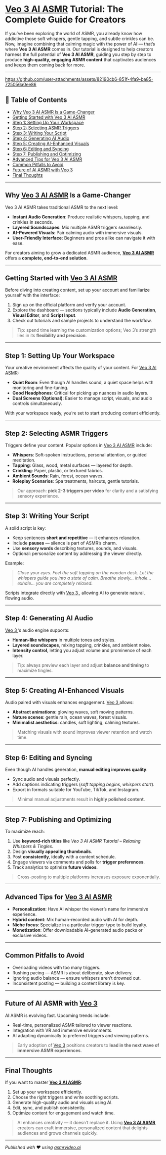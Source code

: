 # [Veo 3 AI ASMR](https://asmrvideo.ai) Tutorial: The Complete Guide for Creators

If you’ve been exploring the world of ASMR, you already know how addictive those soft whispers, gentle tapping, and subtle crinkles can be. Now, imagine combining that calming magic with the power of AI — that’s where **Veo 3 AI ASMR** comes in. Our tutorial is designed to help creators harness the full potential of **Veo 3 AI ASMR**, guiding you step by step to produce **high-quality, engaging ASMR content** that captivates audiences and keeps them coming back for more.

---


https://github.com/user-attachments/assets/82190cb6-851f-4fa9-ba85-725056a0ee86



## 📖 Table of Contents

- [Why Veo 3 AI ASMR Is a Game-Changer](#why-veo-3-ai-asmr-is-a-game-changer)  
- [Getting Started with Veo 3 AI ASMR](#getting-started-with-veo-3-ai-asmr)  
- [Step 1: Setting Up Your Workspace](#step-1-setting-up-your-workspace)  
- [Step 2: Selecting ASMR Triggers](#step-2-selecting-asmr-triggers)  
- [Step 3: Writing Your Script](#step-3-writing-your-script)  
- [Step 4: Generating AI Audio](#step-4-generating-ai-audio)  
- [Step 5: Creating AI-Enhanced Visuals](#step-5-creating-ai-enhanced-visuals)  
- [Step 6: Editing and Syncing](#step-6-editing-and-syncing)  
- [Step 7: Publishing and Optimizing](#step-7-publishing-and-optimizing)  
- [Advanced Tips for Veo 3 AI ASMR](#advanced-tips-for-veo-3-ai-asmr)  
- [Common Pitfalls to Avoid](#common-pitfalls-to-avoid)  
- [Future of AI ASMR with Veo 3](#future-of-ai-asmr-with-veo-3)  
- [Final Thoughts](#final-thoughts)

---

## Why [Veo 3 AI ASMR](https://asmrvideo.ai) Is a Game-Changer

Veo 3 AI ASMR takes traditional ASMR to the next level:

- **Instant Audio Generation**: Produce realistic whispers, tapping, and crinkles in seconds.  
- **Layered Soundscapes**: Mix multiple ASMR triggers seamlessly.  
- **AI-Powered Visuals**: Pair calming audio with immersive visuals.  
- **User-Friendly Interface**: Beginners and pros alike can navigate it with ease.

For creators aiming to grow a dedicated ASMR audience, **[Veo 3 AI ASMR](https://asmrvideo.ai)** offers a **complete, end-to-end solution**.

---

## Getting Started with [Veo 3 AI ASMR](https://asmrvideo.ai)

Before diving into creating content, set up your account and familiarize yourself with the interface:

1. Sign up on the official platform and verify your account.  
2. Explore the dashboard — sections typically include **Audio Generation**, **Visual Editor**, and **Script Input**.  
3. Check out tutorials and sample projects to understand the workflow.

> Tip: spend time learning the customization options; Veo 3’s strength lies in its **flexibility and precision**.

---

## Step 1: Setting Up Your Workspace

Your creative environment affects the quality of your content. For [Veo 3 AI ASMR](https://asmrvideo.ai):

- **Quiet Room**: Even though AI handles sound, a quiet space helps with monitoring and fine-tuning.  
- **Good Headphones**: Critical for picking up nuances in audio layers.  
- **Dual Screens (Optional)**: Easier to manage script, visuals, and audio controls simultaneously.

With your workspace ready, you’re set to start producing content efficiently.

---

## Step 2: Selecting ASMR Triggers

Triggers define your content. Popular options in [Veo 3 AI ASMR](https://asmrvideo.ai) include:

- **Whispers**: Soft-spoken instructions, personal attention, or guided meditation.  
- **Tapping**: Glass, wood, metal surfaces — layered for depth.  
- **Crinkling**: Paper, plastic, or textured fabrics.  
- **Ambient Sounds**: Rain, forest, ocean waves.  
- **Roleplay Scenarios**: Spa treatments, haircuts, gentle tutorials.

> Our approach: **pick 2-3 triggers per video** for clarity and a satisfying sensory experience.

---

## Step 3: Writing Your Script

A solid script is key:

- Keep sentences **short and repetitive** — it enhances relaxation.  
- Include **pauses** — silence is part of ASMR’s charm.  
- Use **sensory words** describing textures, sounds, and visuals.  
- Optional: personalize content by addressing the viewer directly.

Example:

> *Close your eyes. Feel the soft tapping on the wooden desk. Let the whispers guide you into a state of calm. Breathe slowly… inhale… exhale… you are completely relaxed.*

Scripts integrate directly with [Veo 3 ](https://asmrvideo.ai), allowing AI to generate natural, flowing audio.

---

## Step 4: Generating AI Audio

[Veo 3 ](https://asmrvideo.ai)’s audio engine supports:

- **Human-like whispers** in multiple tones and styles.  
- **Layered soundscapes**, mixing tapping, crinkles, and ambient noise.  
- **Intensity control**, letting you adjust volume and prominence of each layer.

> Tip: always preview each layer and adjust **balance and timing** to maximize tingles.

---

## Step 5: Creating AI-Enhanced Visuals

Audio paired with visuals enhances engagement. [Veo 3 ](https://asmrvideo.ai) allows:

- **Abstract animations**: glowing waves, soft moving patterns.  
- **Nature scenes**: gentle rain, ocean waves, forest visuals.  
- **Minimalist aesthetics**: candles, soft lighting, calming textures.


> Matching visuals with sound improves viewer retention and watch time.

---

## Step 6: Editing and Syncing

Even though AI handles generation, **manual editing improves quality**:

- Sync audio and visuals perfectly.  
- Add captions indicating triggers (*soft tapping begins*, *whispers start*).  
- Export in formats suitable for YouTube, TikTok, and Instagram.

> Minimal manual adjustments result in **highly polished content**.

---

## Step 7: Publishing and Optimizing

To maximize reach:

1. Use **keyword-rich titles** like *Veo 3 AI ASMR Tutorial – Relaxing Whispers & Tingles*.  
2. Design **visually appealing thumbnails**.  
3. Post **consistently**, ideally with a content schedule.  
4. Engage viewers via comments and polls for **trigger preferences**.  
5. Track analytics to optimize **future videos**.

> Cross-posting to multiple platforms increases exposure exponentially.

---

## Advanced Tips for [Veo 3 AI ASMR](https://asmrvideo.ai)

- **Personalization**: Have AI whisper the viewer’s name for immersive experience.  
- **Hybrid content**: Mix human-recorded audio with AI for depth.  
- **Niche focus**: Specialize in a particular trigger type to build loyalty.  
- **Monetization**: Offer downloadable AI-generated audio packs or exclusive videos.

---

## Common Pitfalls to Avoid

- Overloading videos with too many triggers.  
- Rushing pacing — ASMR is about deliberate, slow delivery.  
- Ignoring audio balance — ensure whispers aren’t drowned out.  
- Inconsistent posting — building a content library is key.

---

## Future of AI ASMR with [Veo 3](https://asmrvideo.ai)

AI ASMR is evolving fast. Upcoming trends include:

- Real-time, personalized ASMR tailored to viewer reactions.  
- Integration with VR and immersive environments.  
- AI adapting dynamically to preferred triggers and viewing patterns.

> Early adoption of [Veo 3](https://asmrvideo.ai) positions creators to **lead in the next wave of immersive ASMR experiences**.

---

## Final Thoughts

If you want to master **[Veo 3 AI ASMR](https://asmrvideo.ai)**:

1. Set up your workspace efficiently.  
2. Choose the right triggers and write soothing scripts.  
3. Generate high-quality audio and visuals using AI.  
4. Edit, sync, and publish consistently.  
5. Optimize content for engagement and watch time.

> AI enhances creativity — it doesn’t replace it. Using **[Veo 3 AI ASMR](https://asmrvideo.ai)**, creators can craft immersive, personalized content that delights audiences and grows channels quickly.

---

*Published with ❤️ using [asmrvideo.ai](https://asmrvideo.ai)*
